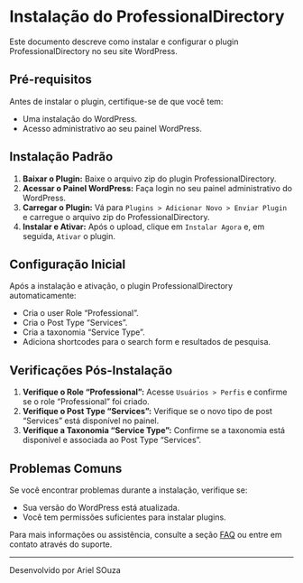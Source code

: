 # Instalação do ProfessionalDirectory

Este documento descreve como instalar e configurar o plugin ProfessionalDirectory no seu site WordPress.

## Pré-requisitos

Antes de instalar o plugin, certifique-se de que você tem:
- Uma instalação do WordPress.
- Acesso administrativo ao seu painel WordPress.

## Instalação Padrão

1. **Baixar o Plugin:** Baixe o arquivo zip do plugin ProfessionalDirectory.
2. **Acessar o Painel WordPress:** Faça login no seu painel administrativo do WordPress.
3. **Carregar o Plugin:** Vá para `Plugins > Adicionar Novo > Enviar Plugin` e carregue o arquivo zip do ProfessionalDirectory.
4. **Instalar e Ativar:** Após o upload, clique em `Instalar Agora` e, em seguida, `Ativar` o plugin.

## Configuração Inicial

Após a instalação e ativação, o plugin ProfessionalDirectory automaticamente:
- Cria o user Role “Professional”.
- Cria o Post Type “Services”.
- Cria a taxonomia “Service Type”.
- Adiciona shortcodes para o search form e resultados de pesquisa.

## Verificações Pós-Instalação

1. **Verifique o Role “Professional”:** Acesse `Usuários > Perfis` e confirme se o role “Professional” foi criado.
2. **Verifique o Post Type “Services”:** Verifique se o novo tipo de post “Services” está disponível no painel.
3. **Verifique a Taxonomia “Service Type”:** Confirme se a taxonomia está disponível e associada ao Post Type “Services”.

## Problemas Comuns

Se você encontrar problemas durante a instalação, verifique se:
- Sua versão do WordPress está atualizada.
- Você tem permissões suficientes para instalar plugins.

Para mais informações ou assistência, consulte a seção [FAQ](faq.md) ou entre em contato através do suporte.

---

Desenvolvido por Ariel SOuza